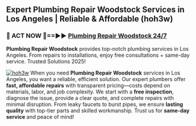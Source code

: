 ## Expert Plumbing Repair Woodstock Services in Los Angeles | Reliable & Affordable (hoh3w)  

<h3>🚿 ACT NOW 🌟==►► <a href="https://tinyurl.com/2ne6vx2x" rel="nofollow">Plumbing Repair Woodstock 24/7</a></h3>

**Plumbing Repair Woodstock** provides top-notch plumbing services in Los Angeles. From repairs to installations, enjoy free consultations + same-day service. Trusted Solutions 2025!

[![hoh3w](https://i.imgur.com/4PFF4AK.jpeg)](https://tinyurl.com/2ne6vx2x)
When you need **Plumbing Repair Woodstock** services in Los Angeles, you want a reliable, efficient solution. Our expert plumbers offer **fast, affordable repairs** with transparent pricing—costs depend on materials, labor, and job complexity. We start with a **free inspection**, diagnose the issue, provide a clear quote, and complete repairs with minimal disruption. From leaky faucets to burst pipes, we ensure **lasting quality** with top-tier parts and skilled workmanship. Trust us for **same-day service** and peace of mind!